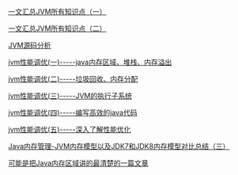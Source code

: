 [一文汇总JVM所有知识点（一）](https://juejin.cn/post/6934437504477036551)

[一文汇总JVM所有知识点（二）](https://juejin.cn/post/6934442263929946119)

[JVM源码分析](https://www.jianshu.com/nb/12554212)

[jvm性能调优(一)-----java内存区域、堆栈、内存溢出](https://www.cnblogs.com/alimayun/p/12319072.html)

[jvm性能调优(二)-----垃圾回收、内存分配](https://www.cnblogs.com/alimayun/p/12319222.html)

[jvm性能调优(三)-----JVM的执行子系统](https://www.cnblogs.com/alimayun/p/12329088.html)

[jvm性能调优(四)-----编写高效的java代码](https://www.cnblogs.com/alimayun/p/12342511.html)

[jvm性能调优(五)-----深入了解性能优化](https://www.cnblogs.com/alimayun/p/12352959.html)

[Java内存管理-JVM内存模型以及JDK7和JDK8内存模型对比总结（三）](https://juejin.cn/post/6844903909983535111)

[可能是把Java内存区域讲的最清楚的一篇文章](https://juejin.cn/post/6844903663496871943)

[]()

[]()

[]()

[]()

[]()